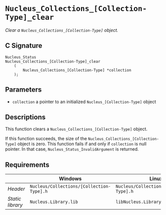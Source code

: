 # `Nucleus_Collections_[Collection-Type]_clear`
*Clear a `Nucleus_Collections_[Collection-Type]` object.*

## C Signature
```
Nucleus_Status
Nucleus_Collections_[Collection-Type]_clear
    (
        Nucleus_Collections_[Collection-Type] *collection
    );
```

## Parameters
- `collection` a pointer to an initialized `Nucleus_[Collection-Type]` object
 
## Descriptions
This function clears a `Nucleus_Collections_[Collection-Type]` object.

If this function succeeds, the size of the `Nucleus_Collections_[Collection-Type]` object is zero.
This function fails if and only if `collection` is  null pointer.
In that case, `Nucleus_Status_InvalidArgument` is returned.

## Requirements

|                      | Windows                                   | Linux                                     |
|----------------------|-------------------------------------------|-------------------------------------------|
| *Header*             | `Nucleus/Collections/[Collection-Type].h` | `Nucleus/Collections/[Collection-Type].h` |
| *Static library*     | `Nucleus.Library.lib`                     | `libNucleus.Library.a`                    |
